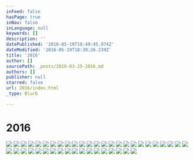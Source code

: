 ```yaml
---
inFeed: false
hasPage: true
inNav: false
inLanguage: null
keywords: []
description: ''
datePublished: '2016-05-19T18:49:45.974Z'
dateModified: '2016-05-19T18:39:26.239Z'
title: '2016'
author: []
sourcePath: _posts/2016-03-25-2016.md
authors: []
publisher: null
starred: false
url: 2016/index.html
_type: Blurb

---
```

# 2016
![](https://the-grid-user-content.s3-us-west-2.amazonaws.com/65b9a562-8575-4b66-a6f6-390153b0bb1c.jpg)
![](https://the-grid-user-content.s3-us-west-2.amazonaws.com/07c37509-3ed6-4f9b-accc-1f35652bbccc.jpg)
![](https://the-grid-user-content.s3-us-west-2.amazonaws.com/035ed8c3-c38a-47d9-8eeb-d86a3577fc2b.jpg)
![](https://the-grid-user-content.s3-us-west-2.amazonaws.com/49aa2a44-f6d3-4926-94c5-17181a1cc591.jpg)
![](https://the-grid-user-content.s3-us-west-2.amazonaws.com/08ddcfd0-ba9b-4883-8284-0e98dba46a13.jpg)
![](https://the-grid-user-content.s3-us-west-2.amazonaws.com/33e918d4-c43e-4746-9a28-2f33f5841fc7.jpg)
![](https://the-grid-user-content.s3-us-west-2.amazonaws.com/96accd46-47b2-4aca-b892-d2efcc9d2ab6.jpg)
![](https://imgflo.herokuapp.com/graph/vahj1ThiexotieMo/bcf8ff8544ea9ed3dc4a82bed566b24b/passthrough.jpg?height=600&input=https%3A%2F%2Fs3-us-west-2.amazonaws.com%2Fthe-grid-img%2Fp%2Fc978387aa026da148e67b9e0e2c3760ce96aefc3.jpg&width=446)
![](https://the-grid-user-content.s3-us-west-2.amazonaws.com/48820f9d-1f3a-4e47-8351-c6c75714758d.jpg)
![](https://imgflo.herokuapp.com/graph/vahj1ThiexotieMo/db2bafd97ae9eba472347c41373b1702/passthrough.jpg?height=600&input=https%3A%2F%2Fs3-us-west-2.amazonaws.com%2Fthe-grid-img%2Fp%2Fbad8060bfafbb46576f1320152505af455b09952.jpg&width=444)
![](https://the-grid-user-content.s3-us-west-2.amazonaws.com/592f1d7f-afba-4eda-82cc-02490077ab43.jpg)
![](https://imgflo.herokuapp.com/graph/vahj1ThiexotieMo/8a4ee18329a5064aafda74db2e11ff65/passthrough.jpg?height=600&input=https%3A%2F%2Fthe-grid-user-content.s3-us-west-2.amazonaws.com%2F8006d867-32ff-468f-909a-e1caab9ca581.jpg&width=450)
![](https://the-grid-user-content.s3-us-west-2.amazonaws.com/8006d867-32ff-468f-909a-e1caab9ca581.jpg)
![](https://imgflo.herokuapp.com/graph/vahj1ThiexotieMo/bd3006c2a8a42806d3bce3960c1f7594/passthrough.jpg?height=600&input=https%3A%2F%2Fthe-grid-user-content.s3-us-west-2.amazonaws.com%2F17ff6c44-566b-4f1b-bef0-f0468afff296.jpg&width=449)
![](https://the-grid-user-content.s3-us-west-2.amazonaws.com/17ff6c44-566b-4f1b-bef0-f0468afff296.jpg)
![](https://imgflo.herokuapp.com/graph/vahj1ThiexotieMo/fdc2adc52c51e2259836264c8053d877/passthrough.jpg?height=600&input=https%3A%2F%2Fs3-us-west-2.amazonaws.com%2Fthe-grid-img%2Fp%2F38618cc2d1710dede5efb6d0946cc4aacb7be834.jpg&width=440)
![](https://the-grid-user-content.s3-us-west-2.amazonaws.com/02fc5e1c-354e-43a2-a9f4-2c9b13ffa096.jpg)
![](https://imgflo.herokuapp.com/graph/vahj1ThiexotieMo/fb7bceec23ed29f85b3849e0c357b089/passthrough.jpg?height=600&input=https%3A%2F%2Fthe-grid-user-content.s3-us-west-2.amazonaws.com%2F79e36626-6c8a-45f6-a086-eb861b21a82b.jpg&width=445)
![](https://the-grid-user-content.s3-us-west-2.amazonaws.com/79e36626-6c8a-45f6-a086-eb861b21a82b.jpg)
![](https://imgflo.herokuapp.com/graph/vahj1ThiexotieMo/70b6821cb114dff843f3ff0e513c277f/passthrough.jpg?height=558&input=https%3A%2F%2Fthe-grid-user-content.s3-us-west-2.amazonaws.com%2Fcf19bb62-71c4-449d-9602-0595dca98f3a.jpg&width=750)
![](https://the-grid-user-content.s3-us-west-2.amazonaws.com/cf19bb62-71c4-449d-9602-0595dca98f3a.jpg)
![](https://imgflo.herokuapp.com/graph/vahj1ThiexotieMo/5d6b2387900fa858e7389c00a998c3e9/passthrough.jpg?height=522&input=https%3A%2F%2Fs3-us-west-2.amazonaws.com%2Fthe-grid-img%2Fp%2F88b2e51f17bf1df14562ddee331d45219e9c0da8.jpg&width=750)
![](https://the-grid-user-content.s3-us-west-2.amazonaws.com/4f84ea7a-35a5-4747-8196-0061cdd707d5.jpg)
![](https://imgflo.herokuapp.com/graph/vahj1ThiexotieMo/047f52a7bc8c365a00f04209334497d3/passthrough.jpg?height=600&input=https%3A%2F%2Fs3-us-west-2.amazonaws.com%2Fthe-grid-img%2Fp%2F2c4baaa8d7ec5f7d40921225bcc2e94a61325a80.jpg&width=397)
![](https://the-grid-user-content.s3-us-west-2.amazonaws.com/9a824d1e-6b91-452b-9bcb-8bf75f1fe982.jpg)
![](https://imgflo.herokuapp.com/graph/vahj1ThiexotieMo/724f9c3b9745db170df2612e6c5074bf/passthrough.jpg?height=600&input=https%3A%2F%2Fs3-us-west-2.amazonaws.com%2Fthe-grid-img%2Fp%2Fd6c4f71c21acedd6b669b80ba731627baf44b932.jpg&width=421)
![](https://the-grid-user-content.s3-us-west-2.amazonaws.com/84d66391-9e14-4fb1-9e12-fe300bda8ef2.jpg)
![](https://imgflo.herokuapp.com/graph/vahj1ThiexotieMo/ffd8189483febf3d5d14dd96102b65e1/passthrough.jpg?height=600&input=https%3A%2F%2Fs3-us-west-2.amazonaws.com%2Fthe-grid-img%2Fp%2F3bbe218a4020b4c85b8a503aac1ca5717c8040d5.jpg&width=410)
![](https://the-grid-user-content.s3-us-west-2.amazonaws.com/06db0a8b-d52b-4947-8112-752fa876568d.jpg)
![](https://imgflo.herokuapp.com/graph/vahj1ThiexotieMo/16754ecc1982c3df392df08ac3997fb9/passthrough.jpg?height=600&input=https%3A%2F%2Fthe-grid-user-content.s3-us-west-2.amazonaws.com%2Fda301136-0222-4209-ae6b-d90448d66857.jpg&width=429)
![](https://the-grid-user-content.s3-us-west-2.amazonaws.com/da301136-0222-4209-ae6b-d90448d66857.jpg)
![](https://imgflo.herokuapp.com/graph/vahj1ThiexotieMo/a7c790fe769932768a4f42b9a07b6f7f/passthrough.jpg?height=600&input=https%3A%2F%2Fthe-grid-user-content.s3-us-west-2.amazonaws.com%2F9ce20d55-d8e9-48d4-910b-442cad14c209.jpg&width=410)
![](https://the-grid-user-content.s3-us-west-2.amazonaws.com/9ce20d55-d8e9-48d4-910b-442cad14c209.jpg)
![](https://imgflo.herokuapp.com/graph/vahj1ThiexotieMo/23e1b3dd93b1de0bbc17c74775fad189/passthrough.jpg?height=600&input=https%3A%2F%2Fthe-grid-user-content.s3-us-west-2.amazonaws.com%2Fd4014be1-130c-4a7c-bcd7-0ff48cfadb6e.jpg&width=364)
![](https://the-grid-user-content.s3-us-west-2.amazonaws.com/d4014be1-130c-4a7c-bcd7-0ff48cfadb6e.jpg)
![](https://imgflo.herokuapp.com/graph/vahj1ThiexotieMo/abe56671acdc6cd06ee54d5fc4e492ce/passthrough.jpg?height=600&input=https%3A%2F%2Fthe-grid-user-content.s3-us-west-2.amazonaws.com%2Fe62c3563-8a3b-444e-b86a-7c4d1ff5d028.jpg&width=364)
![](https://the-grid-user-content.s3-us-west-2.amazonaws.com/e62c3563-8a3b-444e-b86a-7c4d1ff5d028.jpg)
![](https://imgflo.herokuapp.com/graph/vahj1ThiexotieMo/1f7c486ddba5c374cb32f004323a9c51/passthrough.jpg?height=600&input=https%3A%2F%2Fthe-grid-user-content.s3-us-west-2.amazonaws.com%2F885dc564-5e77-4217-b02b-0cca64dbc232.jpg&width=364)
![](https://the-grid-user-content.s3-us-west-2.amazonaws.com/885dc564-5e77-4217-b02b-0cca64dbc232.jpg)
![](https://imgflo.herokuapp.com/graph/vahj1ThiexotieMo/561273f9e5747544cd3c314465bdc4ff/passthrough.jpg?height=600&input=https%3A%2F%2Fthe-grid-user-content.s3-us-west-2.amazonaws.com%2Fb8de3396-be74-4fee-a72f-b1b7286be9a1.jpg&width=364)
![](https://the-grid-user-content.s3-us-west-2.amazonaws.com/b8de3396-be74-4fee-a72f-b1b7286be9a1.jpg)
![](https://imgflo.herokuapp.com/graph/vahj1ThiexotieMo/137414668f79dca75c198f7ae925a3ca/passthrough.jpg?height=600&input=https%3A%2F%2Fthe-grid-user-content.s3-us-west-2.amazonaws.com%2F92d1a153-3f36-4625-90c8-af2b642fcd01.jpg&width=364)
![](https://the-grid-user-content.s3-us-west-2.amazonaws.com/92d1a153-3f36-4625-90c8-af2b642fcd01.jpg)